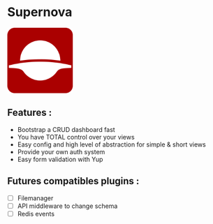 # Supernova

<img src="./public/logo.png" alt="Supernova logo" style="margin: 0 auto;" width="150px" height="150px"/>

## Features :

- Bootstrap a CRUD dashboard fast
- You have TOTAL control over your views
- Easy config and high level of abstraction for simple & short views
- Provide your own auth system
- Easy form validation with Yup

## Futures compatibles plugins :

- [ ] Filemanager
- [ ] API middleware to change schema
- [ ] Redis events
